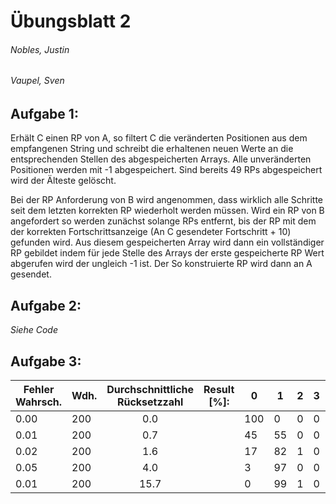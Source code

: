 # Übungsblatt 2
###### Nobles, Justin
###### Vaupel, Sven

## Aufgabe 1:

Erhält C einen RP von A, so filtert C die veränderten Positionen aus dem empfangenen String und schreibt die erhaltenen neuen Werte an die entsprechenden Stellen des abgespeicherten Arrays.
Alle unveränderten Positionen werden mit -1 abgespeichert.
Sind bereits 49 RPs abgespeichert wird der Älteste gelöscht.

Bei der RP Anforderung von B wird angenommen, dass wirklich alle Schritte seit dem letzten korrekten RP wiederholt werden müssen.
Wird ein RP von B angefordert so werden zunächst solange RPs entfernt, bis der RP mit dem der korrekten Fortschrittsanzeige (An C gesendeter Fortschritt + 10) gefunden wird.
Aus diesem gespeicherten Array wird dann ein vollständiger RP gebildet indem für jede Stelle des Arrays der erste gespeicherte RP Wert abgerufen wird der ungleich -1 ist.
Der So konstruierte RP wird dann an A gesendet.

## Aufgabe 2:

_Siehe Code_

## Aufgabe 3:

| Fehler Wahrsch. | Wdh. | Durchschnittliche Rücksetzzahl | Result [%]: |  0  |  1  |  2  |  3  |  4  |
| --------------- | ---- |:-------------------------------:|:-----------:| --- | --- | --- | --- | --- |
| 0.00            | 200  |               0.0               |             | 100 | 0   | 0   | 0   | 0   |
| 0.01            | 200  |               0.7               |             | 45  | 55  | 0   | 0   | 0   |
| 0.02            | 200  |               1.6               |             | 17  | 82  | 1   | 0   | 0   |
| 0.05            | 200  |               4.0               |             | 3   | 97  | 0   | 0   | 0   |
| 0.01            | 200  |              15.7               |             | 0   | 99  | 1   | 0   | 0   |
